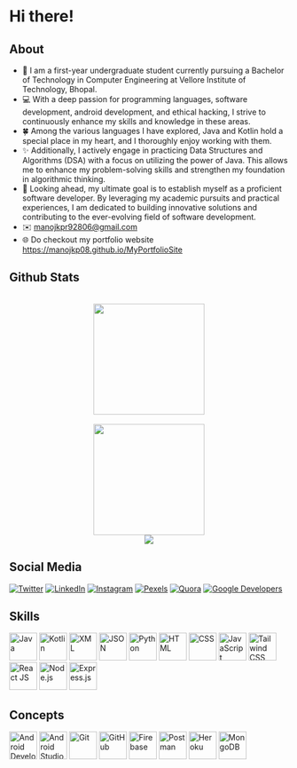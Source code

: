 # Hi there!

## About
- 📖 I am a first-year undergraduate student currently pursuing a Bachelor of Technology in Computer Engineering at Vellore Institute of Technology, Bhopal.
- 💻 With a deep passion for programming languages, software development, android development, and ethical hacking, I strive to continuously enhance my skills and knowledge in these areas.
- 🍀 Among the various languages I have explored, Java and Kotlin hold a special place in my heart, and I thoroughly enjoy working with them.
- ✨ Additionally, I actively engage in practicing Data Structures and Algorithms (DSA) with a focus on utilizing the power of Java. This allows me to enhance my problem-solving skills and strengthen my foundation in algorithmic thinking.
- 🎯 Looking ahead, my ultimate goal is to establish myself as a proficient software developer. By leveraging my academic pursuits and practical experiences, I am dedicated to building innovative solutions and contributing to the ever-evolving field of software development.
- ✉️ manojkpr92806@gmail.com
- 🌐 Do checkout my portfolio website
https://manojkp08.github.io/MyPortfolioSite

## Github Stats
<br>
<div align="center">
    <img height="200px" src="https://github-readme-stats-api-holic-x.vercel.app/api/top-langs/?username=manojkp08&theme=gruvbox_light&layout=compact"/>
</div>

<br>

<div align="center">
    <img height="200px" src="https://github-readme-streak-stats.herokuapp.com/?user=manojkp08"/>
</div>
<div align="center">
	<img src="https://cdn.jsdelivr.net/gh/holic-x/holic-x/assets/github-contribution-grid-snake.svg" />
</div>



## Social Media

[![Twitter](https://img.shields.io/badge/-Twitter-1DA1F2?style=flat&logo=twitter&logoColor=white)](https://twitter.com/manojk58)
[![LinkedIn](https://img.shields.io/badge/-LinkedIn-0077B5?style=flat&logo=linkedin&logoColor=white)](https://www.linkedin.com/in/thisismanoj)
[![Instagram](https://img.shields.io/badge/-Instagram-E4405F?style=flat&logo=instagram&logoColor=white)](https://www.instagram.com/manojkumar04._)
[![Pexels](https://img.shields.io/badge/-Pexels-05A081?style=flat&logo=pexels&logoColor=white)](https://www.pexels.com/@manoj-kumar-pradhan-554382332/)
[![Quora](https://img.shields.io/badge/-Quora-B92B27?style=flat&logo=quora&logoColor=white)](https://www.quora.com/profile/Manoj-Kumar-57695)
[![Google Developers](https://img.shields.io/badge/-Google%20Developers-4285F4?style=flat&logo=google&logoColor=white)](https://developers.google.com/your_google_developers_profile)


## Skills

<div>
  <img src="https://cdn.icon-icons.com/icons2/2415/PNG/512/java_original_wordmark_logo_icon_146459.png" alt="Java" width="50" height="50" />
  
  <img src="https://cdn.icon-icons.com/icons2/2107/PNG/512/file_type_kotlin_icon_130487.png" alt="Kotlin" width="50" height="50" />
  
  <img src="https://img.icons8.com/?size=512&id=GIchiTBRmoJm&format=png" alt="XML" width="50" height="50" />
  
  <img src="https://cdn.icon-icons.com/icons2/2790/PNG/512/json_filetype_icon_177531.png" alt="JSON" width="50" height="50" />
  
  <img src="https://cdn.icon-icons.com/icons2/2699/PNG/512/python_logo_icon_168886.png" alt="Python" width="50" height="50" />
  
  <img src="https://img.icons8.com/?size=512&id=20909&format=png" alt="HTML" width="50" height="50" />
  
  <img src="https://img.icons8.com/?size=512&id=21278&format=png" alt="CSS" width="50" height="50" />
  
  <img src="https://img.icons8.com/?size=512&id=108784&format=png" alt="JavaScript" width="50" height="50" />
  
  <img src="https://img.icons8.com/?size=512&id=CIAZz2CYc6Kc&format=png" alt="Tailwind CSS" width="50" height="50" />
  
  <img src="https://img.icons8.com/?size=512&id=wPohyHO_qO1a&format=png" alt="React JS" width="50" height="50" />
  
  <img src="https://img.icons8.com/?size=512&id=hsPbhkOH4FMe&format=png" alt="Node.js" width="50" height="50" />
  
  <img src="https://img.icons8.com/?size=512&id=9Gfx4Dfxl0JK&format=png" alt="Express.js" width="50" height="50" />
</div>


## Concepts

<div>
  <img src="https://img.icons8.com/?size=512&id=P2AnGyiJxMpp&format=png" alt="Android Development" width="50" height="50" />
  
   <img src="https://img.icons8.com/?size=512&id=1LAX3PYMg2iA&format=png" alt="Android Studio" width="50" height="50" />
  
  <img src="https://img.icons8.com/?size=512&id=20906&format=png" alt="Git" width="50" height="50" />
  
  <img src="https://img.icons8.com/?size=512&id=iEBcQcM9rnZ9&format=png" alt="GitHub" width="50" height="50" />
  
  <img src="https://img.icons8.com/?size=512&id=62452&format=png" alt="Firebase" width="50" height="50" />
  
  <img src="https://img.icons8.com/?size=512&id=QEQQKirln6Tf&format=png" alt="Postman" width="50" height="50" />
  
  <img src="https://img.icons8.com/?size=512&id=31085&format=png" alt="Heroku" width="50" height="50" />
  
  <img src="https://img.icons8.com/?size=512&id=tBBf3P8HL0vR&format=png" alt="MongoDB" width="50" height="50" />
</div>


<!---
manojkpr08/manojkpr08 is a ✨ special ✨ repository because its `README.md` (this file) appears on your GitHub profile.
You can click the Preview link to take a look at your changes.
--->
